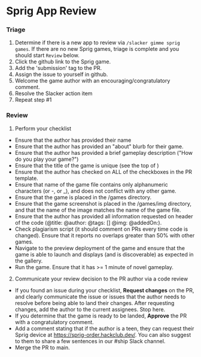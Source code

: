 # Sprig App Review

### Triage
1. Determine if there is a new app to review via ```/slacker gimme sprig games```.  If there are no new Sprig games, triage is complete and you should start ```Review``` below.
2. Click the github link to the Sprig game.
3. Add the 'submission' tag to the PR.
4. Assign the issue to yourself in github.
5. Welcome the game author with an encouraging/congratulatory comment.
6. Resolve the Slacker action item
7. Repeat step #1

### Review
1. Perform your checklist
  * Ensure that the author has provided their name
  * Ensure that the author has provided an "about" blurb for their game.
  * Ensure that the author has provided a brief gameplay description ("How do you play your game?")
  * Ensure that the title of the game is unique (see the top of )
  * Ensure that the author has checked on ALL of the checkboxes in the PR template.
  * Ensure that name of the game file contains only alphanumeric characters (or -, or _), and does not conflict with any other game.
  * Ensure that the game is placed in the /games directory.
  * Ensure that the game screenshot is placed in the /games/img directory, and that the name of the image matches the name of the game file.
  * Ensure that the author has provided all information requested on header of the code (@title: @author: @tags: [] @img: @addedOn:).
  * Check plagiarism script (it should comment on PRs every time code is changed).  Ensure that it reports no overlaps greater than 50% with other games.
  * Navigate to the preview deployment of the game and ensure that the game is able to launch and displays (and is discoverable) as expected in the gallery.
  * Run the game.  Ensure that it has >= 1 minute of novel gameplay.


2. Communicate your review decision to the PR author via a code review
  * If you found an issue during your checklist, **Request changes** on the PR, and clearly communicate the issue or issues that the author needs to resolve before being able to land their changes.  After requesting changes, add the author to the current assignees.  Stop here.
  * If you determine that the game is ready to be landed, **Approve** the PR with a congratulatory comment.
  * Add a comment stating that if the author is a teen, they can request their Sprig device at https://sprig-order.hackclub.dev/.  You can also suggest to them to share a few sentences in our #ship Slack channel.
  * Merge the PR to main.
